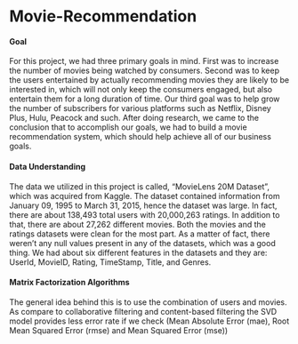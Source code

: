 # Movie-Recommendation
#### Goal
For this project, we had three primary goals in mind. First was to increase the number of movies being watched by consumers. Second was to keep the users entertained by actually recommending movies they are likely to be interested in, which will not only keep the consumers engaged, but also entertain them for a long duration of time. Our third goal was to help grow the number of subscribers for various platforms such as Netflix, Disney Plus, Hulu, Peacock and such. After doing research, we came to the conclusion that to accomplish our goals, we had to build a movie recommendation system, which should help achieve all of our business goals.
#### Data Understanding
The data we utilized in this project is called, “MovieLens 20M Dataset”, which was acquired from Kaggle. The dataset contained information from January 09, 1995 to March 31, 2015, hence the dataset was large. In fact, there are about 138,493 total users with 20,000,263 ratings. In addition to that, there are about 27,262 different movies. Both the movies and the ratings datasets were clean for the most part. As a matter of fact, there weren’t any null values present in any of the datasets, which was a good thing. We had about six different features in the datasets and they are: UserId, MovieID, Rating, TimeStamp, Title, and Genres.
#### Matrix Factorization Algorithms
The general idea behind this is to use the combination of users and movies. As compare to collaborative filtering and content-based filtering the SVD model provides less error rate if we check (Mean Absolute Error (mae), Root Mean Squared Error (rmse) and Mean Squared Error (mse))

